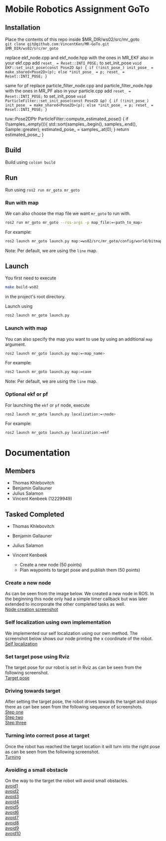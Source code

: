 # Mobile Robotics Assignment GoTo

## Installation
Place the contents of this repo inside $MR_DIR/ws02/src/mr_goto  
`git clone git@github.com:VincentKen/MR-GoTo.git $MR_DIR/ws02/src/mr_goto`

replace ekf_node.cpp and ekf_node.hpp with the ones in MR_EKF
also in your ekf.cpp add `reset_ = Reset::INTI_POSE;` to set_init_pose
`void EKF::set_init_pose(const Pose2D &p)
{
    if (!init_pose_)
        init_pose_ = make_shared<Pose2D>(p);
    else
        *init_pose_ = p;
    reset_ = Reset::INTI_POSE;
}`

same for pf
replace particle_filter_node.cpp and particle_filter_node.hpp with the ones in MR_PF
also in your particle.cpp add `reset_ = Reset::INTI_POSE;` to set_init_pose
`void ParticleFilter::set_init_pose(const Pose2D &p)
{
    if (!init_pose_)
        init_pose_ = make_shared<Pose2D>(p);
    else
        *init_pose_ = p;
    reset_ = Reset::INTI_POSE;
}`

tuw::Pose2DPtr ParticleFilter::compute_estimated_pose()
{
    if (!samples_.empty()){
        std::sort(samples_.begin(), samples_.end(), Sample<Pose2D>::greater);
        estimated_pose_ = samples_.at(0);
    }
    return estimated_pose_;
}

## Build
Build using `colcon build`

## Run
Run using `ros2 run mr_goto mr_goto`

### Run with map
We can also choose the map file we want `mr_goto` to run with.
```bash
ros2 run mr_goto mr_goto --ros-args -p map_file:=<path_to_map>
```
For example:
```bash
ros2 launch mr_goto launch.py map:=ws02/src/mr_goto/config/world/bitmaps/cave.png
```
Note: Per default, we are using the `line` map.

## Launch
You first need to execute
```bash
make build-ws02
```
in the project's root directory.

Launch using
```bash
ros2 launch mr_goto launch.py
```

### Launch with map
You can also specify the map you want to use by using an additional `map` argument.
```bash
ros2 launch mr_goto launch.py map:=<map_name>
```
For example:
```bash
ros2 launch mr_goto launch.py map:=cave
```
Note: Per default, we are using the `line` map.

### Optional ekf or pf
For launching the `ekf` or `pf` node, execute
```bash
ros2 launch mr_goto launch.py localization:=<node>
```
For example:
```bash
ros2 launch mr_goto launch.py localization:=ekf
```

# Documentation
## Members
- Thomas Khlebovitch
- Benjamin Gallauner
- Julius Salamon
- Vincent Kenbeek (12229949)

## Tasked Completed
- Thomas Khlebovitch

- Benjamin Gallauner

- Julius Salamon

- Vincent Kenbeek
    - Create a new node (50 points)
    - Plan waypoints to target pose and publish them (50 points)

### Create a new node
As can be seen from the image below. We created a new node in ROS. In the beginning this node only had a simple timer callback but was later extended to incorporate the other completed tasks as well.  
[Node creation screenshot](screenshots/node_creation.png)

### Self localization using own implementation
We implemented our self localization using our own method. The screenshot below shows our node printing the x coordinate of the robot.  
[Self localization](screenshots/1.0.0.png)

### Set target pose using Rviz
The target pose for our robot is set in Rviz as can be seen from the following screenshot.  
[Target pose](screenshots/1.0.1.png)

### Driving towards target
After setting the target pose, the robot drives towards the target and stops there as can bee seen from the following sequence of screenshots.  
[Step one](screenshots/1.2.0_1.png)  
[Step two](screenshots/1.2.0_2.png)  
[Step three](screenshots/1.2.0_3.png)  

### Turning into correct pose at target
Once the robot has reached the target location it will turn into the right pose as can be seen from the following screenshot.  
[Turning](screenshots/1.2.1.png)

### Avoiding a small obstacle
On the way to the target the robot will avoid small obstacles.  
[avoid1](screenshots/1.3.1_1.png)  
[avoid2](screenshots/1.3.1_2.png)  
[avoid3](screenshots/1.3.1_3.png)  
[avoid4](screenshots/1.3.1_4.png)  
[avoid5](screenshots/1.3.1_5.png)  
[avoid6](screenshots/1.3.1_6.png)  
[avoid7](screenshots/1.3.1_7.png)  
[avoid8](screenshots/1.3.1_8.png)  
[avoid9](screenshots/1.3.1_9.png)  
[avoid10](screenshots/1.3.1_10.png)  
